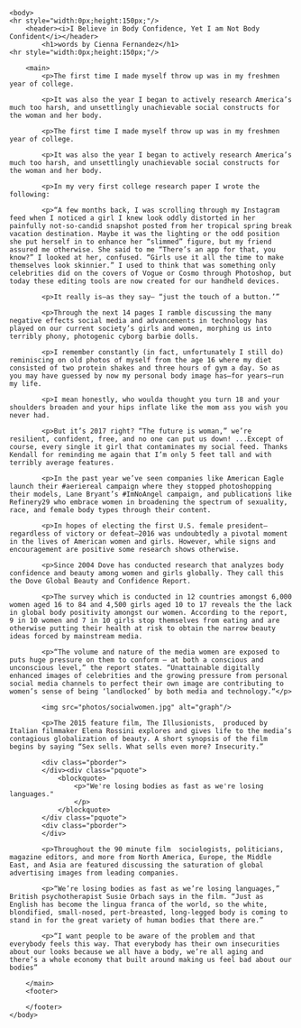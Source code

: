 <!DOCTYPE HTML>
<html lang="en">
	<head>
		<meta charset="UTF-8">
		<title>Women's Body Confidence</title>
		<link rel="stylesheet" type="text/css" href="global.css">
	</head>
	
	<body>
	<hr style="width:0px;height:150px;"/>
		<header><i>I Believe in Body Confidence, Yet I am Not Body Confident</i></header>
			<h1>words by Cienna Fernandez</h1>
	<hr style="width:0px;height:150px;"/>
	
		<main>
			<p>The first time I made myself throw up was in my freshmen year of college. 

			<p>It was also the year I began to actively research America’s much too harsh, and unsettlingly unachievable social constructs for the woman and her body. 

			<p>The first time I made myself throw up was in my freshmen year of college. 

			<p>It was also the year I began to actively research America’s much too harsh, and unsettlingly unachievable social constructs for the woman and her body. 

			<p>In my very first college research paper I wrote the following:

			<p>“A few months back, I was scrolling through my Instagram feed when I noticed a girl I knew look oddly distorted in her painfully not-so-candid snapshot posted from her tropical spring break vacation destination. Maybe it was the lighting or the odd position she put herself in to enhance her “slimmed” figure, but my friend assured me otherwise. She said to me “There’s an app for that, you know?” I looked at her, confused. “Girls use it all the time to make themselves look skinnier.” I used to think that was something only celebrities did on the covers of Vogue or Cosmo through Photoshop, but today these editing tools are now created for our handheld devices. 

			<p>It really is—as they say— “just the touch of a button.’”

			<p>Through the next 14 pages I ramble discussing the many negative effects social media and advancements in technology has played on our current society’s girls and women, morphing us into terribly phony, photogenic cyborg barbie dolls. 

			<p>I remember constantly (in fact, unfortunately I still do) reminiscing on old photos of myself from the age 16 where my diet consisted of two protein shakes and three hours of gym a day. So as you may have guessed by now my personal body image has—for years—run my life. 

			<p>I mean honestly, who woulda thought you turn 18 and your shoulders broaden and your hips inflate like the mom ass you wish you never had.

			<p>But it’s 2017 right? “The future is woman,” we’re resilient, confident, free, and no one can put us down! ...Except of course, every single it girl that contaminates my social feed. Thanks Kendall for reminding me again that I’m only 5 feet tall and with terribly average features.

			<p>In the past year we’ve seen companies like American Eagle launch their #aeriereal campaign where they stopped photoshopping their models, Lane Bryant’s #ImNoAngel campaign, and publications like Refinery29 who embrace women in broadening the spectrum of sexuality, race, and female body types through their content.  
 
			<p>In hopes of electing the first U.S. female president—regardless of victory or defeat—2016 was undoubtedly a pivotal moment in the lives of American women and girls. However, while signs and encouragement are positive some research shows otherwise. 

			<p>Since 2004 Dove has conducted research that analyzes body confidence and beauty among women and girls globally. They call this the Dove Global Beauty and Confidence Report. 

			<p>The survey which is conducted in 12 countries amongst 6,000 women aged 16 to 84 and 4,500 girls aged 10 to 17 reveals the the lack in global body positivity amongst our women. According to the report, 9 in 10 women and 7 in 10 girls stop themselves from eating and are otherwise putting their health at risk to obtain the narrow beauty ideas forced by mainstream media. 

			<p>“The volume and nature of the media women are exposed to puts huge pressure on them to conform – at both a conscious and unconscious level,” the report states. “Unattainable digitally enhanced images of celebrities and the growing pressure from personal social media channels to perfect their own image are contributing to women’s sense of being ‘landlocked’ by both media and technology.“</p>
			
			<img src="photos/socialwomen.jpg" alt="graph"/>

			<p>The 2015 feature film, The Illusionists,  produced by Italian filmmaker Elena Rossini explores and gives life to the media’s contagious globalization of beauty. A short synopsis of the film begins by saying “Sex sells. What sells even more? Insecurity.”
			 
			<div class="pborder">
			</div><div class="pquote">
		 		<blockquote>
		 			<p>"We're losing bodies as fast as we're losing languages."
		 			</p>
		 		</blockquote> 
		 	</div class="pquote"> 
		 	<div class="pborder">
		 	</div> 
		 	
			<p>Throughout the 90 minute film  sociologists, politicians, magazine editors, and more from North America, Europe, the Middle East, and Asia are featured discussing the saturation of global advertising images from leading companies. 

			<p>“We’re losing bodies as fast as we’re losing languages,” British psychotherapist Susie Orbach says in the film. “Just as English has become the lingua franca of the world, so the white, blondified, small-nosed, pert-breasted, long-legged body is coming to stand in for the great variety of human bodies that there are.”

			<p>“I want people to be aware of the problem and that everybody feels this way. That everybody has their own insecurities about our looks because we all have a body, we’re all aging and there’s a whole economy that built around making us feel bad about our bodies”
</p>
		
		</main>
		<footer>
		
		</footer>
	</body>
</html>
